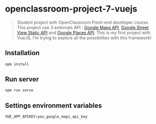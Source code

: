 # openclassroom-project-7-vuejs

> Student project with OpenClassroom Front-end developer course. 
This project use 3 externals API : [Google Maps API](https://cloud.google.com/maps-platform/), [Google Street View Static API](https://developers.google.com/maps/documentation/streetview/intro) and [Google Places API](https://developers.google.com/places/).
This is my first project with VueJS, I'm trying to explore all the possibilites with this framework!

## Installation

```js
npm install
```

## Run server

```js
npm run serve
```

## Settings environment variables

```js
VUE_APP_APIKEY=you_google_maps_api_key
```